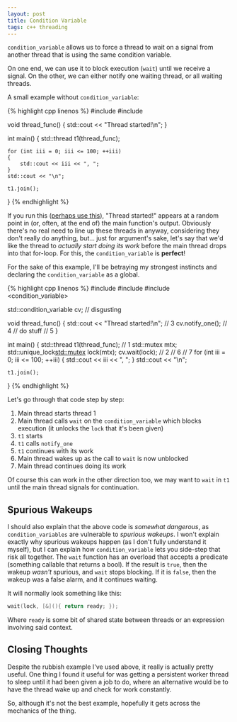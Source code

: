 ```yaml
---
layout: post
title: Condition Variable
tags: c++ threading
---
```


`condition_variable` allows us to force a thread to wait on a signal from another thread that is using the same condition variable.

On one end, we can use it to block execution (`wait`) until we receive a signal.
On the other, we can either notify one waiting thread, or all waiting threads.

A small example without `condition_variable`:

{% highlight cpp linenos %}
#include <iostream>
#include <thread>

void thread_func()
{
    std::cout << "Thread started!\n";
}

int main()
{
    std::thread t1(thread_func);
    
    for (int iii = 0; iii <= 100; ++iii)
    {
        std::cout << iii << ", ";
    }
    std::cout << "\n";
    
    t1.join();
}
{% endhighlight %}

If you run this ([perhaps use this](http://coliru.stacked-crooked.com)), "Thread started!" appears at a random point in (or, often, at the end of) the main function's output. Obviously there's no real need to line up these threads in anyway, considering they don't really do anything, but... just for argument's sake, let's say that we'd like the thread to *actually start doing its work* before the main thread drops into that for-loop. For this, the `condition_variable` is **perfect**!

For the sake of this example, I'll be betraying my strongest instincts and declaring the `condition_variable` as a global.

{% highlight cpp linenos %}
#include <iostream>
#include <thread>
#include <condition_variable>

std::condition_variable cv; // disgusting

void thread_func()
{
	std::cout << "Thread started!\n"; // 3
	cv.notify_one(); // 4
	// do stuff // 5
}

int main()
{
	std::thread t1(thread_func); // 1
	std::mutex mtx;
	std::unique_lock<std::mutex> lock(mtx);
	cv.wait(lock); // 2
	// 6
	// 7
	for (int iii = 0; iii <= 100; ++iii)
	{
		std::cout << iii << ", ";
	}
	std::cout << "\n";
	
	t1.join();
}
{% endhighlight %}

Let's go through that code step by step:
1. Main thread starts thread 1
2. Main thread calls `wait` on the `condition_variable` which blocks execution (it unlocks the `lock` that it's been given)
3. `t1` starts
4. `t1` calls `notify_one`
5. `t1` continues with its work
6. Main thread wakes up as the call to `wait` is now unblocked
7. Main thread continues doing its work

Of course this can work in the other direction too, we may want to `wait` in `t1` until the main thread signals for continuation.

## Spurious Wakeups

I should also explain that the above code is *somewhat dangerous*, as `condition_variables` are vulnerable to *spurious wakeups*.
I won't explain exactly why spurious wakeups happen (as I don't fully understand it myself),
but I can explain how `condition_variable` lets you side-step that risk all together.
The `wait` function has an overload that accepts a predicate (something callable that returns a bool).
If the result is `true`, then the wakeup *wasn't* spurious, and `wait` stops blocking.
If it is `false`, then the wakeup was a false alarm, and it continues waiting.

It will normally look something like this:

```cpp 
wait(lock, [&](){ return ready; });
```
Where `ready` is some bit of shared state between threads or an expression involving said context.

## Closing Thoughts

Despite the rubbish example I've used above, it really is actually pretty useful.
One thing I found it useful for was getting a persistent worker thread to sleep until it had been given a job to do,
where an alternative would be to have the thread wake up and check for work constantly.

So, although it's not the best example, hopefully it gets across the mechanics of the thing.
